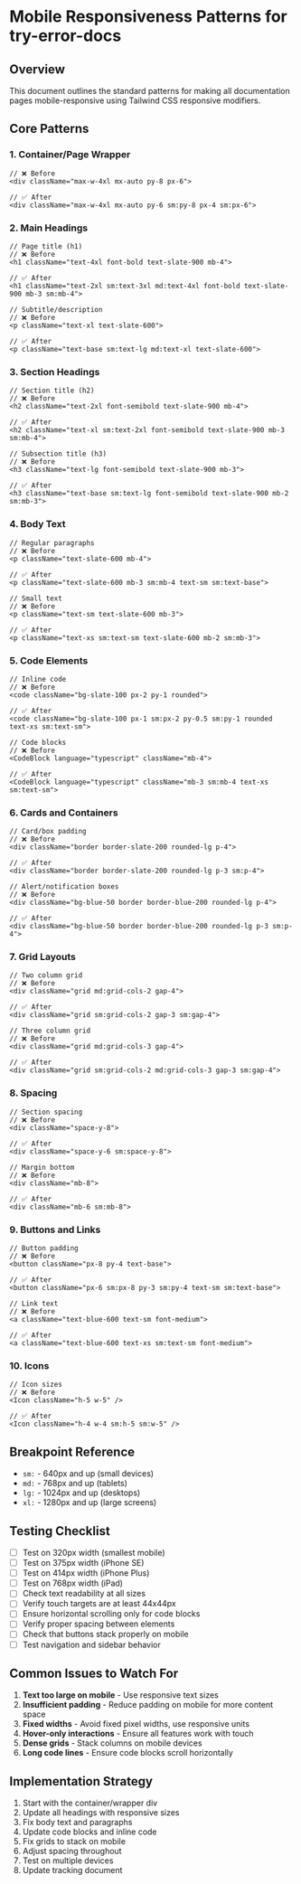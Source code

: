 # Mobile Responsiveness Patterns for try-error-docs

## Overview

This document outlines the standard patterns for making all documentation pages mobile-responsive using Tailwind CSS responsive modifiers.

## Core Patterns

### 1. Container/Page Wrapper

```tsx
// ❌ Before
<div className="max-w-4xl mx-auto py-8 px-6">

// ✅ After
<div className="max-w-4xl mx-auto py-6 sm:py-8 px-4 sm:px-6">
```

### 2. Main Headings

```tsx
// Page title (h1)
// ❌ Before
<h1 className="text-4xl font-bold text-slate-900 mb-4">

// ✅ After
<h1 className="text-2xl sm:text-3xl md:text-4xl font-bold text-slate-900 mb-3 sm:mb-4">

// Subtitle/description
// ❌ Before
<p className="text-xl text-slate-600">

// ✅ After
<p className="text-base sm:text-lg md:text-xl text-slate-600">
```

### 3. Section Headings

```tsx
// Section title (h2)
// ❌ Before
<h2 className="text-2xl font-semibold text-slate-900 mb-4">

// ✅ After
<h2 className="text-xl sm:text-2xl font-semibold text-slate-900 mb-3 sm:mb-4">

// Subsection title (h3)
// ❌ Before
<h3 className="text-lg font-semibold text-slate-900 mb-3">

// ✅ After
<h3 className="text-base sm:text-lg font-semibold text-slate-900 mb-2 sm:mb-3">
```

### 4. Body Text

```tsx
// Regular paragraphs
// ❌ Before
<p className="text-slate-600 mb-4">

// ✅ After
<p className="text-slate-600 mb-3 sm:mb-4 text-sm sm:text-base">

// Small text
// ❌ Before
<p className="text-sm text-slate-600 mb-3">

// ✅ After
<p className="text-xs sm:text-sm text-slate-600 mb-2 sm:mb-3">
```

### 5. Code Elements

```tsx
// Inline code
// ❌ Before
<code className="bg-slate-100 px-2 py-1 rounded">

// ✅ After
<code className="bg-slate-100 px-1 sm:px-2 py-0.5 sm:py-1 rounded text-xs sm:text-sm">

// Code blocks
// ❌ Before
<CodeBlock language="typescript" className="mb-4">

// ✅ After
<CodeBlock language="typescript" className="mb-3 sm:mb-4 text-xs sm:text-sm">
```

### 6. Cards and Containers

```tsx
// Card/box padding
// ❌ Before
<div className="border border-slate-200 rounded-lg p-4">

// ✅ After
<div className="border border-slate-200 rounded-lg p-3 sm:p-4">

// Alert/notification boxes
// ❌ Before
<div className="bg-blue-50 border border-blue-200 rounded-lg p-4">

// ✅ After
<div className="bg-blue-50 border border-blue-200 rounded-lg p-3 sm:p-4">
```

### 7. Grid Layouts

```tsx
// Two column grid
// ❌ Before
<div className="grid md:grid-cols-2 gap-4">

// ✅ After
<div className="grid sm:grid-cols-2 gap-3 sm:gap-4">

// Three column grid
// ❌ Before
<div className="grid md:grid-cols-3 gap-4">

// ✅ After
<div className="grid sm:grid-cols-2 md:grid-cols-3 gap-3 sm:gap-4">
```

### 8. Spacing

```tsx
// Section spacing
// ❌ Before
<div className="space-y-8">

// ✅ After
<div className="space-y-6 sm:space-y-8">

// Margin bottom
// ❌ Before
<div className="mb-8">

// ✅ After
<div className="mb-6 sm:mb-8">
```

### 9. Buttons and Links

```tsx
// Button padding
// ❌ Before
<button className="px-8 py-4 text-base">

// ✅ After
<button className="px-6 sm:px-8 py-3 sm:py-4 text-sm sm:text-base">

// Link text
// ❌ Before
<a className="text-blue-600 text-sm font-medium">

// ✅ After
<a className="text-blue-600 text-xs sm:text-sm font-medium">
```

### 10. Icons

```tsx
// Icon sizes
// ❌ Before
<Icon className="h-5 w-5" />

// ✅ After
<Icon className="h-4 w-4 sm:h-5 sm:w-5" />
```

## Breakpoint Reference

- `sm:` - 640px and up (small devices)
- `md:` - 768px and up (tablets)
- `lg:` - 1024px and up (desktops)
- `xl:` - 1280px and up (large screens)

## Testing Checklist

- [ ] Test on 320px width (smallest mobile)
- [ ] Test on 375px width (iPhone SE)
- [ ] Test on 414px width (iPhone Plus)
- [ ] Test on 768px width (iPad)
- [ ] Check text readability at all sizes
- [ ] Verify touch targets are at least 44x44px
- [ ] Ensure horizontal scrolling only for code blocks
- [ ] Verify proper spacing between elements
- [ ] Check that buttons stack properly on mobile
- [ ] Test navigation and sidebar behavior

## Common Issues to Watch For

1. **Text too large on mobile** - Use responsive text sizes
2. **Insufficient padding** - Reduce padding on mobile for more content space
3. **Fixed widths** - Avoid fixed pixel widths, use responsive units
4. **Hover-only interactions** - Ensure all features work with touch
5. **Dense grids** - Stack columns on mobile devices
6. **Long code lines** - Ensure code blocks scroll horizontally

## Implementation Strategy

1. Start with the container/wrapper div
2. Update all headings with responsive sizes
3. Fix body text and paragraphs
4. Update code blocks and inline code
5. Fix grids to stack on mobile
6. Adjust spacing throughout
7. Test on multiple devices
8. Update tracking document
